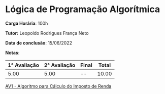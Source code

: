 # Lógica de Programação Algorítmica

**Carga Horária**: 100h

**Tutor:** Leopoldo Rodrigues França Neto

**Data de conclusão**: 15/06/2022

**Notas**:

| 1° Avaliação | 2° Avaliação | Final | Total |
| ------------ | ------------ | :---- | ----- |
| 5.00         | 5.00         | --    | 10.00 |

[AV1 - Algoritmo para Cálculo do Imposto de Renda]()
